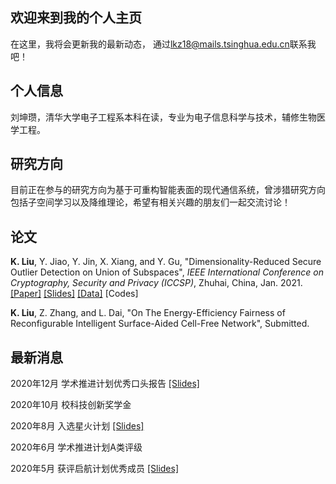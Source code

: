 ## 欢迎来到我的个人主页
在这里，我将会更新我的最新动态，
通过<lkz18@mails.tsinghua.edu.cn>联系我吧！
## 个人信息
刘坤瓒，清华大学电子工程系本科在读，专业为电子信息科学与技术，辅修生物医学工程。
## 研究方向
目前正在参与的研究方向为基于可重构智能表面的现代通信系统，曾涉猎研究方向包括子空间学习以及降维理论，希望有相关兴趣的朋友们一起交流讨论！

## 论文

**K. Liu**, Y. Jiao, Y. Jin, X. Xiang, and Y. Gu, "Dimensionality-Reduced Secure Outlier Detection on Union of Subspaces", *IEEE International Conference on Cryptography, Security and Privacy (ICCSP)*, Zhuhai, China, Jan. 2021. [[Paper]](/file/ICCSP/ICCSP_DrSOD.pdf) [[Slides]](/file/ICCSP/DrSOD.pdf) [[Data]](/file/ICCSP/YaleOutliers3class.mat) [Codes]

**K. Liu**, Z. Zhang, and L. Dai, "On The Energy-Efficiency Fairness of Reconfigurable Intelligent Surface-Aided Cell-Free Network", Submitted.

## 最新消息
2020年12月 学术推进计划优秀口头报告 [[Slides]](/file/RIS_202012.pdf)

2020年10月 校科技创新奖学金

2020年8月 入选星火计划 [[Slides]](/file/ODforSpark.pdf)

2020年6月 学术推进计划A类评级

2020年5月 获评启航计划优秀成员 [[Slides]](/file/CompressedOD.pdf)